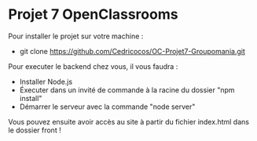 # Projet 7 OpenClassrooms

Pour installer le projet sur votre machine : 
- git clone https://github.com/Cedricocos/OC-Projet7-Groupomania.git

Pour executer le backend chez vous, il vous faudra :
- Installer Node.js
- Éxecuter dans un invité de commande à la racine du dossier "npm install"
- Démarrer le serveur avec la commande "node server"

Vous pouvez ensuite avoir accès au site à partir du fichier index.html dans le dossier front !